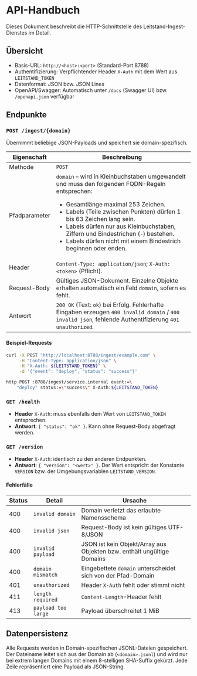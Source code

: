 # API-Handbuch

Dieses Dokument beschreibt die HTTP-Schnittstelle des Leitstand-Ingest-Dienstes im Detail.

## Übersicht
* Basis-URL: `http://<host>:<port>` (Standard-Port 8788)
* Authentifizierung: Verpflichtender Header `X-Auth` mit dem Wert aus `LEITSTAND_TOKEN`
* Datenformat: JSON bzw. JSON Lines
* OpenAPI/Swagger: Automatisch unter `/docs` (Swagger UI) bzw. `/openapi.json` verfügbar

## Endpunkte
### `POST /ingest/{domain}`
Übernimmt beliebige JSON-Payloads und speichert sie domain-spezifisch.

| Eigenschaft    | Beschreibung |
|----------------|--------------|
| Methode        | `POST` |
| Pfadparameter  | `domain` – wird in Kleinbuchstaben umgewandelt und muss den folgenden FQDN-Regeln entsprechen:<ul><li>Gesamtlänge maximal 253 Zeichen.</li><li>Labels (Teile zwischen Punkten) dürfen 1 bis 63 Zeichen lang sein.</li><li>Labels dürfen nur aus Kleinbuchstaben, Ziffern und Bindestrichen (`-`) bestehen.</li><li>Labels dürfen nicht mit einem Bindestrich beginnen oder enden.</li></ul> |
| Header         | `Content-Type: application/json`; `X-Auth: <token>` (Pflicht). |
| Request-Body   | Gültiges JSON-Dokument. Einzelne Objekte erhalten automatisch ein Feld `domain`, sofern es fehlt. |
| Antwort        | `200 OK` (Text: `ok`) bei Erfolg. Fehlerhafte Eingaben erzeugen `400 invalid domain` / `400 invalid json`, fehlende Authentifizierung `401 unauthorized`. |

#### Beispiel-Requests
```bash
curl -X POST "http://localhost:8788/ingest/example.com" \
     -H "Content-Type: application/json" \
     -H "X-Auth: ${LEITSTAND_TOKEN}" \
     -d '{"event": "deploy", "status": "success"}'
```

```bash
http POST :8788/ingest/service.internal event:=\
    "deploy" status:=\"success\" X-Auth:${LEITSTAND_TOKEN}
```

### `GET /health`
* **Header** `X-Auth`: muss ebenfalls dem Wert von `LEITSTAND_TOKEN` entsprechen.
* **Antwort**: `{ "status": "ok" }`. Kann ohne Request-Body abgefragt werden.

### `GET /version`
* **Header** `X-Auth`: identisch zu den anderen Endpunkten.
* **Antwort**: `{ "version": "<wert>" }`. Der Wert entspricht der Konstante `VERSION` bzw. der Umgebungsvariablen `LEITSTAND_VERSION`.

#### Fehlerfälle
| Status | Detail              | Ursache |
|--------|---------------------|---------|
| 400    | `invalid domain`    | Domain verletzt das erlaubte Namensschema |
| 400    | `invalid json`      | Request-Body ist kein gültiges UTF-8/JSON |
| 400    | `invalid payload`   | JSON ist kein Objekt/Array aus Objekten bzw. enthält ungültige Domains |
| 400    | `domain mismatch`   | Eingebettete `domain` unterscheidet sich von der Pfad-Domain |
| 401    | `unauthorized`      | Header `X-Auth` fehlt oder stimmt nicht |
| 411    | `length required`   | `Content-Length`-Header fehlt |
| 413    | `payload too large` | Payload überschreitet 1 MiB |

## Datenpersistenz
Alle Requests werden in Domain-spezifischen JSONL-Dateien gespeichert. Der Dateiname leitet sich aus der Domain ab (`<domain>.jsonl`) und wird nur bei extrem langen Domains mit einem 8-stelligen SHA-Suffix gekürzt. Jede Zeile repräsentiert eine Payload als JSON-String.
